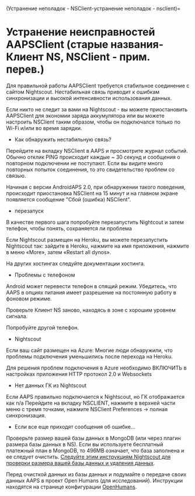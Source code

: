 (Устранение неполадок - NSClient-устранение неполадок - nsclient)=

# Устранение неисправностей AAPSClient (старые названия- Клиент NS, NSClient - прим. перев.)

Для правильной работы AAPSClient требуется стабильное соединение с сайтом Nightscout. Нестабильная связь приводит к ошибкам синхронизации и высокой интенсивности использования данных.

Если никто не следит за вами на Nightscout - вы можете приостановить AAPSClient для экономии заряда аккумулятора или вы можете настроить NSClient таким образом, чтобы он подключался только по Wi-Fi и/или во время зарядки.

* Как обнаружить нестабильную связь?

Перейдите на вкладку NSClient в AAPS и просмотрите журнал событий. Обычно отклик PING происходит каждые ~ 30 секунд и сообщения о повторном подключении не поступают. Если вы видите много повторных попыток соединения, то это свидетельство проблем со связью.

Начиная с версии AndroidAPS 2.0, при обнаружении такого поведения, происходит приостановка NSClient на 15 минут и на главном экране появляется сообщение "Сбой (ошибка) NSClient".

* перезапуск

В качестве первого шага попробуйте перезапустить Nightcout и затем телефон, чтобы понять, сохраняется ли проблема

Если Nightscout размещен на Heroku, вы можете перезапустить Nightscout так: зайдите в Heroku, нажмите на имя приложения, нажмите в меню «More», затем «Restart all dynos».

На других хостингах следуйте документации хостинга.

* Проблемы с телефоном

Android может перевести телефон в спящий режим. Убедитесь, что AAPS в опциях питания имеет разрешение на постоянную работу в фоновом режиме.

Проверьте Клиент NS заново, находясь в зоне с хорошим уровнем сигнала.

Попробуйте другой телефон.

* Nightscout

Если ваш сайт размещен на Azure: Многие люди обнаружили, что проблемы подключения уменьшились после перехода на Heroku.

Для решения проблем подключения в Azure необходимо ВКЛЮЧИТЬ в настройках приложения HTTP протокол 2.0 и Websockets

* Нет данных ГК из Nightscout

Если AAPS правильно подключается к Nightscout, но ГК отображается как n/a Перейдите на вкладку NSCLIENT, нажмите в верхней части меню с тремя точками, нажмите NSClient Preferences -> полная синхронизация.

* Если все еще приходят сообщения об ошибке...

Проверьте размер вашей базы данных в MongoDB (или через плагин размера базы данных в NS). Если вы используете бесплатный платежный план в MongoDB, то 496MB означает, что база заполнена и ее следует очистить. [Следуйте этим инструкциям Nightscout для проверки размера вашей базы данных и удаления данных](https://nightscout.github.io/troubleshoot/troublehoot/#database-full).

Перед очисткой данных из базы данных и подумайте о передаче своих данных AAPS в проект Open Humans (для исследований). Инструкции находятся на странице конфигурации [OpenHumans](../SupportingAaps/OpenHumans.md).